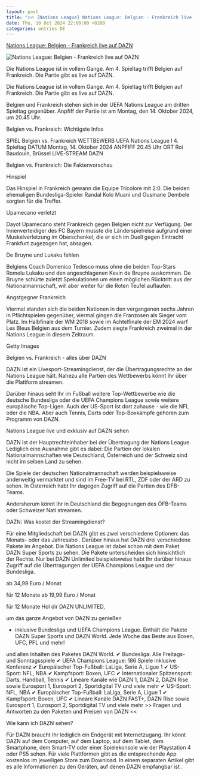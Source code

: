 ```yaml
---
layout: post
title: "🔥🔥 [Nations League] Nations League: Belgien - Frankreich live auf DAZN"
date: Thu, 10 Oct 2024 22:00:00 +0200
categories: entries DE
---
```

[Nations League: Belgien - Frankreich live auf DAZN](https://www.dazn.com/de-DE/news/fussball/nations-league-belgien-frankreich-live-dazn-tv-stream/1agzuidos1yg81v9wyjsrt1cpd)

![Nations League: Belgien - Frankreich live auf DAZN](https://images.daznservices.com/di/library/DAZN_News/30/2c/belgien-frankreich-uefa-nations-league-header_sq7o0agm5lir1359if99t36iq.jpeg?t=1956802642)

Die Nations League ist in vollem Gange. Am 4. Spieltag trifft Belgien auf Frankreich. Die Partie gibt es live auf DAZN.

Die Nations League ist in vollem Gange. Am 4. Spieltag trifft Belgien auf Frankreich. Die Partie gibt es live auf DAZN.

Belgien und Frankreich stehen sich in der UEFA Nations League am dritten Spieltag gegenüber. Anpfiff der Partie ist am Montag, den 14. Oktober 2024, um 20.45 Uhr.

Belgien vs. Frankreich: Wichtigste Infos

SPIEL Belgien vs. Frankreich WETTBEWERB UEFA Nations League I 4. Spieltag DATUM Montag, 14. Oktober 2024 ANPFIFF 20.45 Uhr ORT Roi Baudouin, Brüssel LIVE-STREAM DAZN

Belgien vs. Frankreich: Die Faktenvorschau

Hinspiel

Das Hinspiel in Frankreich gewann die Equipe Tricolore mit 2:0. Die beiden ehemaligen Bundesliga-Spieler Randal Kolo Muani und Ousmane Dembele sorgten für die Treffer.

Upamecano verletzt

Dayot Upamecano steht Frankreich gegen Belgien nicht zur Verfügung. Der Innenverteidiger des FC Bayern musste die Länderspielreise aufgrund einer Muskelverletzung im Oberschenkel, die er sich im Duell gegen Eintracht Frankfurt zugezogen hat, absagen.

De Bruyne und Lukaku fehlen

Belgiens Coach Domenico Tedesco muss ohne die beiden Top-Stars Romelu Lukaku und den angeschlagenen Kevin de Bruyne auskommen. De Bruyne schürte zuletzt Spekulationen um einen möglichen Rücktritt aus der Nationalmannschaft, will aber weiter für die Roten Teufel auflaufen.

Angstgegner Frankreich

Viermal standen sich die beiden Nationen in den vergangenen sechs Jahren in Pflichtspielen gegenüber, viermal gingen die Franzosen als Sieger vom Platz. Im Halbfinale der WM 2018 sowie im Achtelfinale der EM 2024 warf Les Bleus Belgien aus dem Turnier. Zudem siegte Frankreich zweimal in der Nations League in diesem Zeitraum.

Getty Images

Belgien vs. Frankreich - alles über DAZN

DAZN ist ein Livesport-Streamingdienst, der die Übertragungsrechte an der Nations League hält. Nahezu alle Partien des Wettbewerbs könnt Ihr über die Plattform streamen.

Darüber hinaus seht Ihr im Fußball weitere Top-Wettbewerbe wie die deutsche Bundesliga oder die UEFA Champions League sowie weitere europäische Top-Ligen. Auch der US-Sport ist dort zuhause - wie die NFL oder die NBA. Aber auch Tennis, Darts oder Top-Boxkämpfe gehören zum Programm von DAZN.

Nations League live und exklusiv auf DAZN sehen

DAZN ist der Hauptrechteinhaber bei der Übertragung der Nations League. Lediglich eine Ausnahme gibt es dabei: Die Partien der lokalen Nationalmannschaften wie Deutschland, Österreich und der Schweiz sind nicht im selben Land zu sehen.

Die Spiele der deutschen Nationalmannschaft werden beispielsweise anderweitig vermarktet und sind im Free-TV bei RTL, ZDF oder der ARD zu sehen. In Österreich habt Ihr dagegen Zugriff auf die Partien des DFB-Teams.

Andersherum könnt Ihr in Deutschland die Begegnungen des ÖFB-Teams oder Schweizer Nati streamen.

DAZN: Was kostet der Streamingdienst?

Für eine Mitgliedschaft bei DAZN gibt es zwei verschiedene Optionen: das Monats- oder das Jahresabo . Darüber hinaus hat DAZN drei verschiedene Pakete im Angebot. Die Nations League ist dabei schon mit dem Paket DAZN Super Sports zu sehen. Die Pakete unterscheiden sich hinsichtlich der Rechte. Nur bei DAZN Unlimited beispielsweise habt Ihr darüber hinaus Zugriff auf die Übertragungen der UEFA Champions League und der Bundesliga.

ab 34,99 Euro / Monat

für 12 Monate ab 19,99 Euro / Monat

für 12 Monate Hol dir DAZN UNLIMITED,

um das ganze Angebot von DAZN zu genießen

- inklusive Bundesliga und UEFA Champions League. Enthält die Pakete DAZN Super Sports und DAZN World. Jede Woche das Beste aus Boxen, UFC, PFL und mehr!

und allen Inhalten des Paketes DAZN World. ✔ Bundesliga: Alle Freitags- und Sonntagsspiele ✔ UEFA Champions League: 186 Spiele inklusive Konferenz ✔ Europäischer Top-Fußball: LaLiga, Serie A, Ligue 1 ✔ US-Sport: NFL, NBA ✔ Kampfsport: Boxen, UFC ✔ Internationaler Spitzensport: Darts, Handball, Tennis ✔ Lineare Kanäle wie DAZN 1, DAZN 2, DAZN Rise sowie Eurosport 1, Eurosport 2, Sportdigital TV und viele mehr ✔ US-Sport: NFL, NBA ✔ Europäischer Top-Fußball: LaLiga, Serie A, Ligue 1 ✔ Kampfsport: Boxen, UFC ✔ Lineare Kanäle DAZN FAST+, DAZN Rise sowie Eurosport 1, Eurosport 2, Sportdigital TV und viele mehr >> Fragen und Antworten zu den Paketen und Preisen von DAZN <<

Wie kann ich DAZN sehen?

Für DAZN braucht Ihr lediglich ein Endgerät mit Internetzugang. Ihr könnt DAZN auf dem Computer, auf dem Laptop, auf dem Tablet, dem Smartphone, dem Smart-TV oder einer Spielekonsole wie der Playstation 4 oder PS5 sehen. Für viele Plattformen gibt es die entsprechende App kostenlos im jeweiligen Store zum Download. In einem separaten Artikel gibt es alle Informationen zu den Geräten, auf denen DAZN empfangbar ist .

